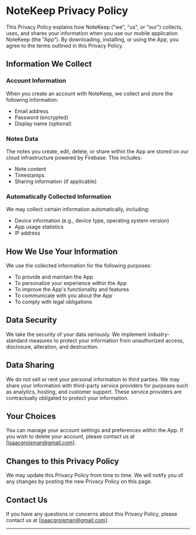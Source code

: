 # NoteKeep Privacy Policy

This Privacy Policy explains how NoteKeep ("we", "us", or "our") collects, uses, and shares your information when you use our mobile application NoteKeep (the "App"). By downloading, installing, or using the App, you agree to the terms outlined in this Privacy Policy.

## Information We Collect

### Account Information

When you create an account with NoteKeep, we collect and store the following information:

- Email address
- Password (encrypted)
- Display name (optional)

### Notes Data

The notes you create, edit, delete, or share within the App are stored on our cloud infrastructure powered by Firebase. This includes:

- Note content
- Timestamps
- Sharing information (if applicable)

### Automatically Collected Information

We may collect certain information automatically, including:

- Device information (e.g., device type, operating system version)
- App usage statistics
- IP address

## How We Use Your Information

We use the collected information for the following purposes:

- To provide and maintain the App
- To personalize your experience within the App
- To improve the App's functionality and features
- To communicate with you about the App
- To comply with legal obligations

## Data Security

We take the security of your data seriously. We implement industry-standard measures to protect your information from unauthorized access, disclosure, alteration, and destruction.

## Data Sharing

We do not sell or rent your personal information to third parties. We may share your information with third-party service providers for purposes such as analytics, hosting, and customer support. These service providers are contractually obligated to protect your information.

## Your Choices

You can manage your account settings and preferences within the App. If you wish to delete your account, please contact us at [isaacgroisman@gmail.com].

## Changes to this Privacy Policy

We may update this Privacy Policy from time to time. We will notify you of any changes by posting the new Privacy Policy on this page.

## Contact Us

If you have any questions or concerns about this Privacy Policy, please contact us at [isaacgroisman@gmail.com].

---
